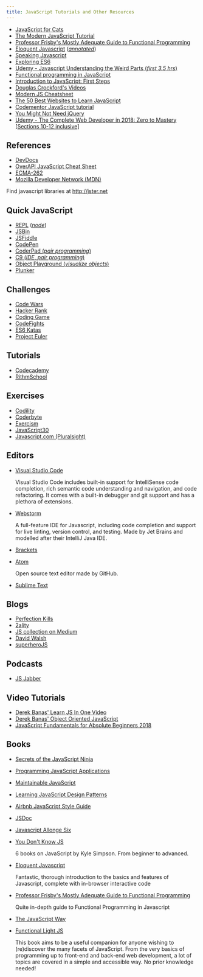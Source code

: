 ```yaml
---
title: JavaScript Tutorials and Other Resources
---
```

*   <a href='http://jsforcats.com/' target='_blank' rel='nofollow'>JavaScript for Cats</a>
*   <a href='https://javascript.info/' target='_blank' rel='nofollow'>The Modern JavaScript Tutorial</a>
*   <a href='https://github.com/DrBoolean/mostly-adequate-guide' target='_blank' rel='nofollow'>Professor Frisby's Mostly Adequate Guide to Functional Programming</a>
*   <a href='http://www.eloquentjavascript.net' target='_blank' rel='nofollow'>Eloquent Javascript</a> (<a href='https://watchandcode.com/courses/eloquent-javascript-the-annotated-version' target='_blank' rel='nofollow'>_annotated_</a>)
*   <a href='http://speakingjs.com/es5/' target='_blank' rel='nofollow'>Speaking Javascript</a>
*   <a href='http://exploringjs.com/es6/' target='_blank' rel='nofollow'>Exploring ES6</a>
*   <a href='https://www.youtube.com/watch?v=Bv_5Zv5c-Ts' target='_blank' rel='nofollow'>Udemy - Javascript Understanding the Weird Parts (_first 3.5 hrs_)</a>
*   <a href="https://www.youtube.com/playlist?list=PL0zVEGEvSaeEd9hlmCXrk5yUyqUag-n84">Functional programming in JavaScript</a>
*   <a href='https://www.educative.io/collection/5679346740101120/5720605454237696?authorName=Arnav%20Aggarwal' target='_blank' rel='nofollow'>Introduction to JavaScript: First Steps</a>
*   <a href='https://www.youtube.com/watch?v=v2ifWcnQs6M&index=1&list=PL62E185BB8577B63D' target='_blank' rel='nofollow'>Douglas Crockford's Videos</a>
*   <a href='https://mbeaudru.github.io/modern-js-cheatsheet/' target='_blank' rel='nofollow'>Modern JS Cheatsheet</a>
*   <a href='http://www.codeconquest.com/blog/top-50-websites-to-learn-javascript/' target='_blank' rel='nofollow'>The 50 Best Websites to Learn JavaScript</a>
*   <a href='https://www.codementor.io/community/topic/javascript' target='_blank' rel='nofollow'>Codementor JavaScript tutorial</a> 
*   <a href='http://youmightnotneedjquery.com/' target='_blank' rel='nofollow'>You Might Not Need jQuery</a>
*   <a href='https://www.udemy.com/the-complete-web-developer-in-2018/' target='_blank' rel='nofollow'>Udemy - The Complete Web Developer in 2018: Zero to Mastery [Sections 10-12 inclusive]</a>

## References

*   <a href='http://devdocs.io' target='_blank' rel='nofollow'>DevDocs</a>
*   <a href='http://overapi.com/javascript' target='_blank' rel='nofollow'>OverAPI JavaScript Cheat Sheet</a>
*   <a href='http://www.ecma-international.org/publications/standards/Ecma-262.htm' target='_blank' rel='nofollow'>ECMA-262</a>
*   <a href='https://developer.mozilla.org/en-US/docs/Web/JavaScript' target='_blank' rel='nofollow'>Mozilla Developer Network (MDN)</a>

Find javascript libraries at <a href='http://jster.net' target='_blank' rel='nofollow'>http://jster.net</a>

## Quick JavaScript

*   <a href='https://repl.it/languages/Javascript' target='_blank' rel='nofollow'>REPL</a> (<a href='https://repl.it/languages/iojs/' target='_blank' rel='nofollow'>_node_</a>)
*   <a href='http://jsbin.com' target='_blank' rel='nofollow'>JSBin</a>
*   <a href='https://jsfiddle.net' target='_blank' rel='nofollow'>JSFiddle</a>
*   <a href='http://codepen.io' target='_blank' rel='nofollow'>CodePen</a>
*   <a href='http://coderpad.io' target='_blank' rel='nofollow'>CoderPad (_pair programming_)</a>
*   <a href='http://c9.io' target='_blank' rel='nofollow'>C9 (_IDE_, _pair programming_)</a>
*   <a href='http://www.objectplayground.com/' target='_blank' rel='nofollow'>Object Playground (_visualize objects_)</a>
*   <a href='http://plnkr.co' target='_blank' rel='nofollow'>Plunker</a>

## Challenges

*   <a href='http://codewars.com' target='_blank' rel='nofollow'>Code Wars</a>
*   <a href='https://hackerrank.com' target='_blank' rel='nofollow'>Hacker Rank</a>
*   <a href='http://codingame.com' target='_blank' rel='nofollow'>Coding Game</a>
*   <a href='https://codefights.com/home' target='_blank' rel='nofollow'>CodeFights</a>
*   <a href='http://es6katas.org'  target='_blank' rel='nofollow'>ES6 Katas</a>
*   <a href='https://projecteuler.net/archives'  target='_blank' rel='nofollow'>Project Euler</a>

## Tutorials

*   <a href='https://www.codecademy.com' target='_blank' rel='nofollow'>Codecademy</a>
*   <a href='https://www.rithmschool.com' target='_blank' rel='nofollow'>RithmSchool</a> 

## Exercises

*   <a href='https://codility.com/programmers/lessons/' target='_blank' rel='nofollow'>Codility</a>
*   <a href='http://coderbyte.com' target='_blank' rel='nofollow'>Coderbyte</a>
*   <a href='http://exercism.io' target='_blank' rel='nofollow'>Exercism</a>
*   <a href='https://javascript30.com/' target='_blank' rel='nofollow'>JavaScript30</a>
*   <a href='https://www.javascript.com/' target='_blank' rel='nofollow'>Javascript.com (Pluralsight)</a>

## Editors

*   <a href='https://code.visualstudio.com/' target='_blank' rel='nofollow'>Visual Studio Code</a>

    Visual Studio Code includes built-in support for IntelliSense code completion, rich semantic code understanding and navigation, and code refactoring. It comes with a built-in debugger and git support and has a plethora of extensions.
    
*   <a href='https://www.jetbrains.com/webstorm/' target='_blank' rel='nofollow'>Webstorm</a>

    A full-feature IDE for Javascript, including code completion and support for live linting, version control, and testing. Made by Jet Brains and modelled after their IntelliJ Java IDE.
*   <a href='http://brackets.io' target='_blank' rel='nofollow'>Brackets</a>
*   <a href='http://atom.io' target='_blank' rel='nofollow'>Atom</a>

    Open source text editor made by GitHub.
    
*   <a href='https://www.sublimetext.com/' target='_blank' rel='nofollow'>Sublime Text</a>

## Blogs

*   <a href='http://perfectionkills.com' target='_blank' rel='nofollow'>Perfection Kills</a>
*   <a href='http://www.2ality.com/' target='_blank' rel='nofollow'>2ality</a>
*   <a href='https://medium.com/the-javascript-collection' target='_blank' rel='nofollow'>JS collection on Medium</a>
*   <a href='https://davidwalsh.name/' target='_blank' rel='nofollow'>David Walsh</a>
*   <a href='http://superherojs.com/' target='_blank' rel='nofollow'>superheroJS</a>



## Podcasts
*   <a href='https://devchat.tv/js-jabber' target='_blank' rel='nofollow'>JS Jabber</a>



## Video Tutorials

*   <a href='https://www.youtube.com/watch?v=fju9ii8YsGs' target='_blank' rel='nofollow'>Derek Banas' Learn JS In One Video </a>
*   <a href='https://www.youtube.com/watch?v=O8wwnhdkPE4'>Derek Banas' Object Oriented JavaScript</a>
*   <a href='https://www.youtube.com/watch?v=YMvzfQSI6pQ'>JavaScript Fundamentals for Absolute Beginners 2018</a>

## Books

*   <a href='https://www.manning.com/books/secrets-of-the-javascript-ninja' target='_blank' rel='nofollow'>Secrets of the JavaScript Ninja</a>
*   <a href='http://pjabook.com/' target='_blank' rel='nofollow'>Programming JavaScript Applications</a>
*   <a href='http://shop.oreilly.com/product/0636920025245.do' target='_blank' rel='nofollow'>Maintainable JavaScript</a>
*   <a href='http://addyosmani.com/resources/essentialjsdesignpatterns/book/' target='_blank' rel='nofollow'>Learning JavaScript Design Patterns</a>
*   <a href='https://github.com/airbnb/javascript' target='_blank' rel='nofollow'>Airbnb JavaScript Style Guide</a>
*   <a href='http://usejsdoc.org/' target='_blank' rel='nofollow'>JSDoc</a>
*   <a href='https://leanpub.com/javascriptallongesix/read' target='_blank' rel='nofollow'>Javascript Allonge Six</a>
*   <a href='https://github.com/getify/You-Dont-Know-JS' target='_blank' rel='nofollow'>You Don't Know JS</a>
    
    6 books on JavaScript by Kyle Simpson. From beginner to advanced. 
    
*   <a href='http://www.eloquentjavascript.net' target='_blank' rel='nofollow'>Eloquent Javascript</a>  

    Fantastic, thorough introduction to the basics and features of Javascript, complete with in-browser interactive code
    

*   <a href='https://github.com/DrBoolean/mostly-adequate-guide' target='_blank' rel='nofollow'>Professor Frisby's Mostly Adequate Guide to Functional Programming</a>  

    Quite in-depth guide to Functional Programming in Javascript
    
*   <a href='https://github.com/bpesquet/thejsway' target='_blank' rel='nofollow'>The JavaScript Way</a>

*   <a href='https://github.com/getify/Functional-Light-JS' target='blank' rel='nofollow'>Functional Light JS</a>

    This book aims to be a useful companion for anyone wishing to (re)discover the many facets of JavaScript. From the very basics of programming up to front-end and back-end web development, a lot of topics are covered in a simple and accessible way. No prior knowledge needed!

